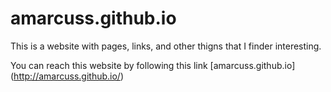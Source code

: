 # amarcuss.github.io
This is a website with pages, links, and other thigns that I finder interesting. 

You can reach this website by following this link [amarcuss.github.io] (http://amarcuss.github.io/)